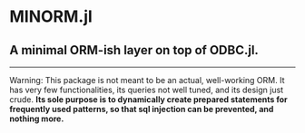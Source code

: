 # MINORM.jl
## A minimal ORM-ish layer on top of ODBC.jl.
---
Warning: This package is not meant to be an actual, well-working ORM. It has very few functionalities, its queries not well tuned, and its design just crude. **Its sole purpose is to dynamically create prepared statements for frequently used patterns, so that sql injection can be prevented, and nothing more.**


